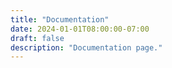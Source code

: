 ```yaml
---
title: "Documentation"
date: 2024-01-01T08:00:00-07:00
draft: false
description: "Documentation page."
---
```

